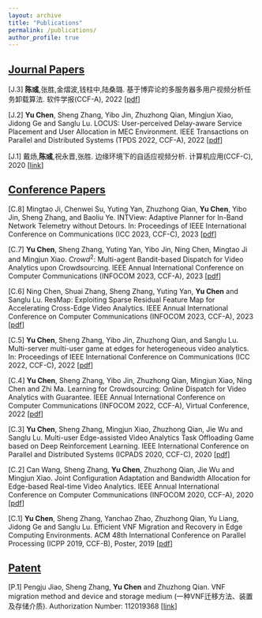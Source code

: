 ```yaml
---
layout: archive
title: "Publications"
permalink: /publications/
author_profile: true
---
```

## <u>Journal Papers</u>

[J.3] **陈彧**,张胜,金熠波,钱柱中,陆桑璐. 基于博弈论的多服务器多用户视频分析任务卸载算法. 软件学报(CCF-A), 2022 [[pdf](http://chenyu97.github.io/files/Yu_JoS22.pdf)]

[J.2] **Yu Chen**, Sheng Zhang, Yibo Jin, Zhuzhong Qian, Mingjun Xiao, Jidong Ge and Sanglu Lu. LOCUS: User-perceived Delay-aware Service Placement and User Allocation in MEC Environment. IEEE Transactions on Parallel and Distributed Systems (TPDS 2022, CCF-A), 2022 [[pdf](http://chenyu97.github.io/files/Yu_TPDS22.pdf)]

[J.1] 戴炀,**陈彧**,祝永晋,张胜. 边缘环境下的自适应视频分析. 计算机应用(CCF-C), 2020 [[link](https://kns.cnki.net/kcms/detail/detail.aspx?dbcode=CJFD&dbname=CJFDLAST2020&filename=JSJY2020S1034&uniplatform=NZKPT&v=p5eBltYjMg9NrtsD-Y6NKUZx9EL1tUjer5pA6vPPbdtn6WUqZKZoST_754BlmalD)]


## <u>Conference Papers</u>

[C.8] Mingtao Ji, Chenwei Su, Yuting Yan, Zhuzhong Qian, **Yu Chen**, Yibo Jin, Sheng Zhang, and Baoliu Ye. INTView: Adaptive Planner for In-Band Network Telemetry without Detours. In: Proceedings of IEEE International Conference on Communications (ICC 2023, CCF-C),  2023 [[pdf](http://chenyu97.github.io)]

[C.7] **Yu Chen**, Sheng Zhang, Yuting Yan, Yibo Jin, Ning Chen, Mingtao Ji and Mingjun Xiao. $Crowd^2$: Multi-agent Bandit-based Dispatch for Video Analytics upon Crowdsourcing. IEEE Annual International Conference on Computer Communications (INFOCOM 2023, CCF-A), 2023 [[pdf](http://chenyu97.github.io)]

[C.6] Ning Chen, Shuai Zhang, Sheng Zhang, Yuting Yan, **Yu Chen** and Sanglu Lu. ResMap: Exploiting Sparse Residual Feature Map for Accelerating Cross-Edge Video Analytics. IEEE Annual International Conference on Computer Communications (INFOCOM 2023, CCF-A), 2023 [[pdf](http://chenyu97.github.io)]

[C.5] **Yu Chen**, Sheng Zhang, Yibo Jin, Zhuzhong Qian, and Sanglu Lu. Multi-server multi-user game at edges for heterogeneous video analytics. In: Proceedings of IEEE International Conference on Communications (ICC 2022, CCF-C),  2022 [[pdf](http://chenyu97.github.io/files/Yu_ICC22.pdf)]

[C.4] **Yu Chen**, Sheng Zhang, Yibo Jin, Zhuzhong Qian, Mingjun Xiao, Ning Chen and Zhi Ma. Learning for Crowdsourcing: Online Dispatch for Video Analytics with Guarantee. IEEE Annual International Conference on Computer Communications (INFOCOM 2022, CCF-A), Virtual Conference, 2022 [[pdf](http://chenyu97.github.io/files/Yu_INFOCOM22.pdf)]

[C.3] **Yu Chen**, Sheng Zhang, Mingjun Xiao, Zhuzhong Qian, Jie Wu and Sanglu Lu. Multi-user Edge-assisted Video Analytics Task Offloading Game based on Deep Reinforcement Learning. IEEE International Conference on Parallel and Distributed Systems (ICPADS 2020, CCF-C), 2020 [[pdf](http://chenyu97.github.io/files/Yu_ICPADS20.pdf)]

[C.2] Can Wang, Sheng Zhang, **Yu Chen**, Zhuzhong Qian, Jie Wu and Mingjun Xiao. Joint Configuration Adaptation and Bandwidth Allocation for Edge-based Real-time Video Analytics. IEEE Annual International Conference on Computer Communications (INFOCOM 2020, CCF-A), 2020 [[pdf](http://chenyu97.github.io/files/Can_INFOCOM20.pdf)]

[C.1] **Yu Chen**, Sheng Zhang, Yanchao Zhao, Zhuzhong Qian, Yu Liang, Jidong Ge and Sanglu Lu. Efficient VNF Migration and Recovery in Edge Computing Environments. ACM 48th International Conference on Parallel Processing (ICPP 2019, CCF-B), Poster, 2019 [[pdf](http://chenyu97.github.io/files/Yu_ICPP19.pdf)]

## <u>Patent</u>

[P.1] Pengju Jiao, Sheng Zhang, **Yu Chen** and Zhuzhong Qian. VNF migration method and device and storage medium (一种VNF迁移方法、装置及存储介质). Authorization Number: 112019368 [[link](https://patentscope2.wipo.int/search/zh/detail.jsf?docId=CN313574349&_cid=JP2-LDNY63-89791-1)]